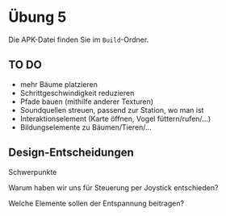 # Übung 5

Die APK-Datei finden Sie im `Build`-Ordner.



## TO DO

- mehr Bäume platzieren
- Schrittgeschwindigkeit reduzieren
- Pfade bauen (mithilfe anderer Texturen)
- Soundquellen streuen, passend zur Station, wo man ist
- Interaktionselement (Karte öffnen, Vogel füttern/rufen/...)
- Bildungselemente zu Bäumen/Tieren/...



## Design-Entscheidungen

Schwerpunkte

Warum haben wir uns für Steuerung per Joystick entschieden?

Welche Elemente sollen der Entspannung beitragen?